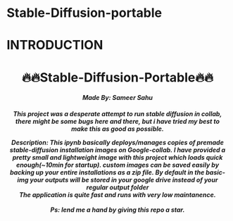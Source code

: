 # Stable-Diffusion-portable

# **INTRODUCTION**

<h1><center><b>🔥🔥Stable-Diffusion-Portable🔥🔥<b></center></h1>
<h5><center>Made By: Sameer Sahu<center><h5>

<justify>This project was a desperate attempt to run stable diffusion in collab, there might be some bugs here and there, but i have tried my best to make this as good as possible.

Description: This ipynb basically deploys/manages copies of premade stable-diffusion installation images on Google-collab. I have provided a pretty small and lightweight image with this project which loads quick enough(~10min for startup). custom images can be saved easily by backing up your entire installations as a zip file. By default in the basic-img your outputs will be stored in your google drive instead of your regular output folder<br>The application is quite fast and runs with very low maintanence. <br><br> Ps: lend me a hand by giving this repo a star.<justify>








